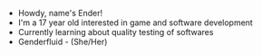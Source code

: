 - Howdy, name's Ender!
- I'm a 17 year old interested in game and software development
- Currently learning about quality testing of softwares
- Genderfluid - (She/Her)


<!---
EnderHugo/EnderHugo is a ✨ special ✨ repository because its `README.md` (this file) appears on your GitHub profile.
You can click the Preview link to take a look at your changes.
--->
